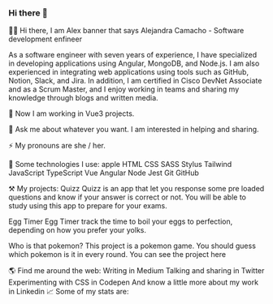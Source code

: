 ### Hi there 👋

👋🏻   Hi there, I am Alex
banner that says Alejandra Camacho - Software development enfineer

As a software engineer with seven years of experience, I have specialized in developing applications using Angular, MongoDB, and Node.js. I am also experienced in integrating web applications using tools such as GitHub, Notion, Slack, and Jira. In addition, I am certified in Cisco DevNet Associate and as a Scrum Master, and I enjoy working in teams and sharing my knowledge through blogs and written media.

🌱   Now I am working in Vue3 projects.

💬   Ask me about whatever you want. I am interested in helping and sharing.

⚡   My pronouns are she / her.

🎯   Some technologies I use:
apple   HTML   CSS   SASS   Stylus   Tailwind   JavaScript   TypeScript   Vue   Angular   Node   Jest   Git   GitHub

⚒️   My projects:
Quizz
Quizz is an app that let you response some pre loaded questions and know if your answer is correct or not. You will be able to study using this app to prepare for your exams.

Egg Timer
Egg Timer track the time to boil your eggs to perfection, depending on how you prefer your yolks.

Who is that pokemon?
This project is a pokemon game. You should guess which pokemon is it in every round. You can see the project here

🌎   Find me around the web:
Writing in Medium
Talking and sharing in Twitter
Experimenting with CSS in Codepen
And know a little more about my work in Linkedin
📈   Some of my stats are:




<!--
**CamiloProg/CamiloProg** is a ✨ _special_ ✨ repository because its `README.md` (this file) appears on your GitHub profile.

Here are some ideas to get you started:

- 🔭 I’m currently working on ...
- 🌱 I’m currently learning ...
- 👯 I’m looking to collaborate on ...
- 🤔 I’m looking for help with ...
- 💬 Ask me about ...
- 📫 How to reach me: ...
- 😄 Pronouns: ...
- ⚡ Fun fact: ...
-->
